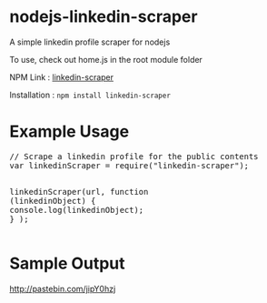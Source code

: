 # nodejs-linkedin-scraper
A simple linkedin profile scraper for nodejs

To use, check out home.js in the root module folder

NPM Link : <a href="https://www.npmjs.com/package/linkedin-scraper">linkedin-scraper</a>

Installation : <code>npm install linkedin-scraper</code>

<h1> Example Usage </h1>

<div class="highlight highlight-js"><pre><span class="pl-c">// Scrape a linkedin profile for the public contents</span>
<span class="pl-s">var</span> linkedinScraper <span class="pl-k">=</span> <span class="pl-s3">require</span>(<span class="pl-s1"><span class="pl-pds">"</span>linkedin-scraper<span class="pl-pds">"</span></span>);

linkedinScraper(url,
  <span class="pl-st">function</span> (<span class="pl-vpf">linkedinObject</span>) {
    <span class="pl-en">console</span><span class="pl-s3">.log</span>(<span class="pl-s1">linkedinObject</span>);
  }
);</pre></div>

<h1> Sample Output </h1>

http://pastebin.com/jipY0hzj
